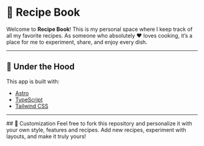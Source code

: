 # 🍕 Recipe Book

Welcome to **Recipe Book**! This is my personal space where I keep track of all my favorite recipes. As someone who absolutely ❤️ loves cooking, it’s a place for me to experiment, share, and enjoy every dish.


---

## 🔬 Under the Hood

This app is built with:

- [Astro](https://astro.build/)
- [TypeScript](https://www.typescriptlang.org/)
- [Tailwind CSS](https://tailwindcss.com/)

---

## 🎨 Customization
Feel free to fork this repository and personalize it with your own style, features and recipes. Add new recipes, experiment with layouts, and make it truly yours!
